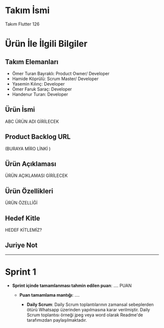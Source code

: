 # **Takım İsmi**

Takım Flutter 126

# Ürün İle İlgili Bilgiler

## Takım Elemanları
- Ömer Turan Bayraklı: Product Owner/ Developer
- Hamide Köprülü: Scrum Master/ Developer
- Yasemin Kılınç: Developer
- Ömer Faruk Saraç: Developer
- Handenur Turan: Developer
  
## Ürün İsmi

ABC ÜRÜN ADI GİRİLECEK

## Product Backlog URL

(BURAYA MİRO LİNKİ )

## Ürün Açıklaması

ÜRÜN AÇIKLAMASI GİRİLECEK

## Ürün Özellikleri

ÜRÜN ÖZELLİĞİ

## Hedef Kitle

HEDEF KİTLEMİZ?

## Juriye Not




---

# Sprint 1

- **Sprint içinde tamamlanması tahmin edilen puan**: .... PUAN


  - **Puan tamamlama mantığı**: ....
 

    - **Daily Scrum**: Daily Scrum toplantılarının zamansal sebeplerden ötürü Whatsapp üzerinden yapılmasına karar verilmiştir. Daily Scrum toplantısı örneği jpeg veya word olarak Readme'de tarafımızdan paylaşılmaktadır.

